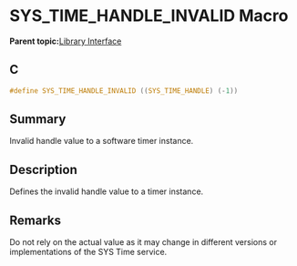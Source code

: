 # SYS\_TIME\_HANDLE\_INVALID Macro

**Parent topic:**[Library Interface](GUID-3D84F884-122D-4A4A-95DA-DFD8C2E84650.md)

## C

```c
#define SYS_TIME_HANDLE_INVALID ((SYS_TIME_HANDLE) (-1))
```

## Summary

Invalid handle value to a software timer instance.

## Description

Defines the invalid handle value to a timer instance.

## Remarks

Do not rely on the actual value as it may change in different versions or implementations of the SYS Time service.

